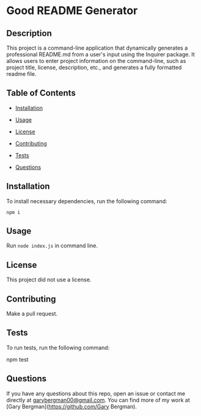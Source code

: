# Good README Generator
  
  
  ## Description

  This project is a command-line application that dynamically generates a professional README.md from a user's input using the Inquirer package. It allows users to enter project information on the command-line, such as project title, license, description, etc., and generates a fully formatted readme file. 

  ## Table of Contents

  *  [Installation](#Installation)

  *  [Usage](#Usage)
  
  *  [License](#License)

  *  [Contributing](#Contributing)

  *  [Tests](#Tests)

  *  [Questions](#Questions)
  

  ## Installation

  To install necessary dependencies, run the following command:

 
    npm i


  ## Usage

  Run `node index.js` in command line.

  ## License
  
  This project did not use a license.

  ## Contributing

  Make a pull request.

  ## Tests

  To run tests, run the following command:

  npm test

  ## Questions

  If you have any questions about this repo, open an issue or contact me directly at [garybergman00@gmail.com](mailto:garybergman00@gmail.com). You can find more of my work at [Gary Bergman](https://github.com/Gary Bergman).
  